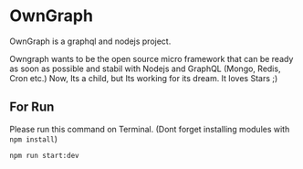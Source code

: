 # OwnGraph
OwnGraph is a graphql and nodejs project.

Owngraph wants to be the open source micro framework that can be ready as soon as possible and stabil with Nodejs and GraphQL (Mongo, Redis, Cron etc.)
Now, Its a child, but Its working for its dream. It loves Stars ;)


## For Run
Please run this command on Terminal. (Dont forget installing modules with `npm install`)

`npm run start:dev`

